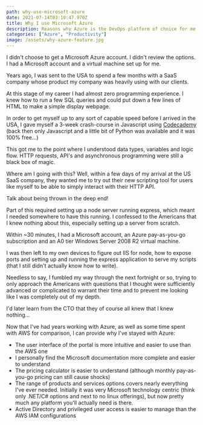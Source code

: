 ```yaml
---
path: why-use-microsoft-azure
date: 2021-07-14T03:10:47.970Z
title: Why I use Microsoft Azure
description: Reasons why Azure is the DevOps platform of choice for me
categories: ["Azure", "Productivity"]
image: /assets/why-azure-feature.jpg
---
```

I didn't choose to get a Microsoft Azure account. I didn't review the options. I had a Microsoft account and a virtual machine set up for me. 

Years ago, I was sent to the USA to spend a few months with a SaaS company whose product my company was heavily using with our clients. 

At this stage of my career I had almost zero programming experience. I knew how to run a few SQL queries and could put down a few lines of HTML to make a simple display webpage. 

In order to get myself up to any sort of capable speed before I arrived in the USA, I gave myself a 3-week crash-course in Javascript using [Codecademy](https://www.codecademy.com/) (back then only Javascript and a little bit of Python was available and it was 100% free...)

This got me to the point where I understood data types, variables and logic flow. HTTP requests, API's and asynchronous programming were still a black box of magic.

Where am I going with this? Well, within a few days of my arrival at the US SaaS company, they wanted me to try out their new scripting tool for users like myself to be able to simply interact with their HTTP API.

Talk about being thrown in the deep end!

Part of this required setting up a node server running express, which meant I needed somewhere to have this running. I confessed to the Americans that I knew nothing about this, especially setting up a server from scratch.

Within ~30 minutes, I had a Microsoft account, an Azure pay-as-you-go subscription and an A0 tier Windows Server 2008 R2 virtual machine.

I was then left to my own devices to figure out IIS for node, how to expose ports and setting up and running the express application to serve my scripts (that I still didn't actually know how to write).

Needless to say, I fumbled my way through the next fortnight or so, trying to only approach the Americans with questions that I thought were sufficiently advanced or complicated to warrant their time and to prevent me looking like I was completely out of my depth.

I'd later learn from the CTO that they of course all knew that I knew nothing...

Now that I've had years working with Azure, as well as some time spent with AWS for comparison, I can provide why I've stayed with Azure: 

* The user interface of the portal is more intuitive and easier to use than the AWS one
* I personally find the Microsoft documentation more complete and easier to understand
* The pricing calculator is easier to understand (although monthly pay-as-you-go pricing can still cause shocks)
* The range of products and services options covers nearly everything I've ever needed. Initially it was very Microsoft technology centric (think only .NET/C# options and next to no linux offerings), but now pretty much any platform you'll actually need is there.
* Active Directory and privileged user access is easier to manage than the AWS IAM configurations
